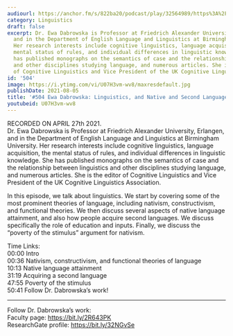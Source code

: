 ```yaml
---
audiourl: https://anchor.fm/s/822ba20/podcast/play/32564989/https%3A%2F%2Fd3ctxlq1ktw2nl.cloudfront.net%2Fstaging%2F2021-3-30%2F8faaf11d-b4cc-a9b0-fd89-17228dad46fd.m4a
category: Linguistics
draft: false
excerpt: Dr. Ewa Dabrowska is Professor at Friedrich Alexander University, Erlangen,
  and in the Department of English Language and Linguistics at Birmingham University.
  Her research interests include cognitive linguistics, language acquisition, the
  mental status of rules, and individual differences in linguistic knowledge. She
  has published monographs on the semantics of case and the relationship between linguistics
  and other disciplines studying language, and numerous articles. She is the editor
  of Cognitive Linguistics and Vice President of the UK Cognitive Linguistics Association.
id: '504'
image: https://i.ytimg.com/vi/U07H3vm-wv8/maxresdefault.jpg
publishDate: 2021-08-05
title: '#504 Ewa Dabrowska: Linguistics, and Native and Second Language Attainment'
youtubeid: U07H3vm-wv8
---
```

<div class="timelinks">

RECORDED ON APRIL 27th 2021.  
Dr. Ewa Dabrowska is Professor at Friedrich Alexander University, Erlangen, and in the Department of English Language and Linguistics at Birmingham University. Her research interests include cognitive linguistics, language acquisition, the mental status of rules, and individual differences in linguistic knowledge. She has published monographs on the semantics of case and the relationship between linguistics and other disciplines studying language, and numerous articles. She is the editor of Cognitive Linguistics and Vice President of the UK Cognitive Linguistics Association.

In this episode, we talk about linguistics. We start by covering some of the most prominent theories of language, including nativism, constructivism, and functional theories. We then discuss several aspects of native language attainment, and also how people acquire second languages. We discuss specifically the role of education and inputs. Finally, we discuss the “poverty of the stimulus” argument for nativism.

Time Links:  
<time>00:00</time> Intro  
<time>00:36</time> Nativism, constructivism, and functional theories of language  
<time>10:13</time> Native language attainment  
<time>31:19</time> Acquiring a second language  
<time>47:55</time> Poverty of the stimulus  
<time>50:41</time> Follow Dr. Dabrowska’s work!

---

Follow Dr. Dabrowska’s work:  
Faculty page: https://bit.ly/2R643PK  
ResearchGate profile: https://bit.ly/32NGvSe
</div>


